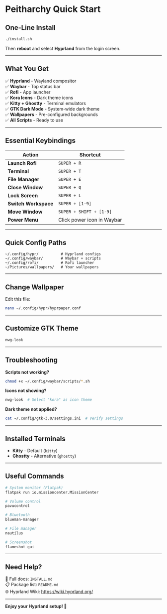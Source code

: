 # Peitharchy Quick Start

## One-Line Install

```bash
./install.sh
```

Then **reboot** and select **Hyprland** from the login screen.

---

## What You Get

✅ **Hyprland** - Wayland compositor  
✅ **Waybar** - Top status bar  
✅ **Rofi** - App launcher  
✅ **Kora Icons** - Dark theme icons  
✅ **Kitty + Ghostty** - Terminal emulators  
✅ **GTK Dark Mode** - System-wide dark theme  
✅ **Wallpapers** - Pre-configured backgrounds  
✅ **All Scripts** - Ready to use  

---

## Essential Keybindings

| Action | Shortcut |
|--------|----------|
| **Launch Rofi** | `SUPER + R` |
| **Terminal** | `SUPER + T` |
| **File Manager** | `SUPER + E` |
| **Close Window** | `SUPER + Q` |
| **Lock Screen** | `SUPER + L` |
| **Switch Workspace** | `SUPER + [1-9]` |
| **Move Window** | `SUPER + SHIFT + [1-9]` |
| **Power Menu** | Click power icon in Waybar |

---

## Quick Config Paths

```
~/.config/hypr/          # Hyprland configs
~/.config/waybar/        # Waybar + scripts
~/.config/rofi/          # Rofi launcher
~/Pictures/wallpapers/   # Your wallpapers
```

---

## Change Wallpaper

Edit this file:
```bash
nano ~/.config/hypr/hyprpaper.conf
```

---

## Customize GTK Theme

```bash
nwg-look
```

---

## Troubleshooting

**Scripts not working?**
```bash
chmod +x ~/.config/waybar/scripts/*.sh
```

**Icons not showing?**
```bash
nwg-look  # Select "kora" as icon theme
```

**Dark theme not applied?**
```bash
cat ~/.config/gtk-3.0/settings.ini  # Verify settings
```

---

## Installed Terminals

- **Kitty** - Default (`kitty`)
- **Ghostty** - Alternative (`ghostty`)

---

## Useful Commands

```bash
# System monitor (Flatpak)
flatpak run io.missioncenter.MissionCenter

# Volume control
pavucontrol

# Bluetooth
blueman-manager

# File manager
nautilus

# Screenshot
flameshot gui
```

---

## Need Help?

📖 Full docs: `INSTALL.md`  
📋 Package list: `README.md`  
🌐 Hyprland Wiki: https://wiki.hyprland.org/

---

**Enjoy your Hyprland setup! 🚀**